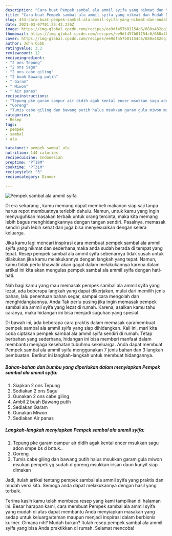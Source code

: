 ```yaml
---
description: "Cara buat Pempek sambal ala ammil syifa yang nikmat dan Mudah Dibuat"
title: "Cara buat Pempek sambal ala ammil syifa yang nikmat dan Mudah Dibuat"
slug: 453-cara-buat-pempek-sambal-ala-ammil-syifa-yang-nikmat-dan-mudah-dibuat
date: 2021-03-07T01:25:42.236Z
image: https://img-global.cpcdn.com/recipes/ee9df457b01154c6/680x482cq70/pempek-sambal-ala-ammil-syifa-foto-resep-utama.jpg
thumbnail: https://img-global.cpcdn.com/recipes/ee9df457b01154c6/680x482cq70/pempek-sambal-ala-ammil-syifa-foto-resep-utama.jpg
cover: https://img-global.cpcdn.com/recipes/ee9df457b01154c6/680x482cq70/pempek-sambal-ala-ammil-syifa-foto-resep-utama.jpg
author: John Cobb
ratingvalue: 3.3
reviewcount: 12
recipeingredient:
- "2 ons Tepung"
- "2 ons Sagu"
- "2 ons cabe giling"
- "2 buah Bawang putih"
- " Garam"
- " Miwon"
- " Air panas"
recipeinstructions:
- "Tepung pke garam campur air didih agak kental encer msukkan sagu adon smpe bs d bntuk.."
- "Goreng"
- "Tumis cabe giling dan bawang putih halus msukkan garam gula miwon msukan pempek yg sudah d goreng msukkan irisan daun kunyit siap dimakan"
categories:
- Resep
tags:
- pempek
- sambal
- ala

katakunci: pempek sambal ala 
nutrition: 144 calories
recipecuisine: Indonesian
preptime: "PT18M"
cooktime: "PT31M"
recipeyield: "3"
recipecategory: Dinner

---
```



![Pempek sambal ala ammil syifa](https://img-global.cpcdn.com/recipes/ee9df457b01154c6/680x482cq70/pempek-sambal-ala-ammil-syifa-foto-resep-utama.jpg)

Di era  sekarang , kamu memang dapat membeli makanan siap saji tanpa harus repot membuatnya terlebih dahulu. Namun, untuk kamu yang ingin menyuguhkan masakan terbaik untuk orang tercinta, maka kita memang lebih bagus menghidangkannya dengan tangan sendiri. Pasalnya, memasak sendiri jauh lebih sehat dan juga bisa menyesuaikan dengan selera keluarga.

Jika kamu lagi mencari inspirasi cara membuat pempek sambal ala ammil syifa yang nikmat dan sederhana,maka anda sudah berada di tempat yang tepat. Resep pempek sambal ala ammil syifa  sebenarnya tidak susah untuk dilakukan jika kamu melakukannya dengan langkah yang tepat. Namun, kamu tidak perlu khawatir akan gagal dalam melakukannya 
karena dalam artikel ini kita akan mengulas pempek sambal ala ammil syifa dengan hati-hati.  



Nah bagi kamu yang mau memasak pempek sambal ala ammil syifa yang lezat, ada beberapa langkah yang dapat dikerjakan, mulai dari memilih jenis bahan, lalu penentuan bahan segar, sampai cara mengolah dan menghidangkannya. Anda Tak perlu pusing jika ingin memasak pempek sambal ala ammil syifa yang lezat di rumah. Karena, asalkan kamu  tahu caranya, maka hidangan ini bisa menjadi suguhan yang spesial.

Di bawah ini, ada beberapa cara praktis  dalam memasak caramembuat pempek sambal ala ammil syifa yang siap dihidangkan. Kali ini, mari kita coba ciptakan pempek sambal ala ammil syifa sendiri di rumah. Tetap berbahan yang sederhana, hidangan ini bisa memberi manfaat dalam membantu menjaga kesehatan tubuhmu sekeluarga. Anda dapat membuat Pempek sambal ala ammil syifa menggunakan 7 jenis bahan dan 3 langkah pembuatan. Berikut ini langkah-langkah untuk membuat hidangannya.

<!--inarticleads1-->

##### Bahan-bahan dan bumbu yang diperlukan dalam menyiapkan Pempek sambal ala ammil syifa:

1. Siapkan 2 ons Tepung
1. Sediakan 2 ons Sagu
1. Gunakan 2 ons cabe giling
1. Ambil 2 buah Bawang putih
1. Sediakan  Garam
1. Gunakan  Miwon
1. Sediakan  Air panas




<!--inarticleads2-->

##### Langkah-langkah menyiapkan Pempek sambal ala ammil syifa:

1. Tepung pke garam campur air didih agak kental encer msukkan sagu adon smpe bs d bntuk..
1. Goreng
1. Tumis cabe giling dan bawang putih halus msukkan garam gula miwon msukan pempek yg sudah d goreng msukkan irisan daun kunyit siap dimakan




Jadi, itulah artikel tentang  pempek sambal ala ammil syifa  yang praktis dan mudah versi kita. Semoga anda dapat melakukannya dengan hasil yang terbaik. 

Terima kasih kamu telah membaca resep yang kami tampilkan di halaman ini. Besar harapan kami, cara membuat  Pempek sambal ala ammil syifa yang mudah di atas dapat membantu Anda menyiapkan masakan yang sedap untuk keluarga/teman maupun menjadi inspirasi dalam berbisnis kuliner. Gimana nih? Mudah bukan? Itulah resep pempek sambal ala ammil syifa yang bisa Anda praktikkan di rumah. Selamat mencoba!

